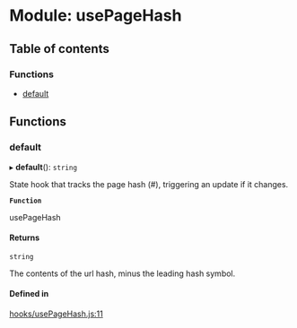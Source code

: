# Module: usePageHash

## Table of contents

### Functions

- [default](usePageHash.md#default)

## Functions

### default

▸ **default**(): `string`

State hook that tracks the page hash (#), triggering an update if it changes.

**`Function`**

usePageHash

#### Returns

`string`

The contents of the url hash, minus the leading hash symbol.

#### Defined in

[hooks/usePageHash.js:11](https://github.com/Twipped/hooks/blob/f27aaa6/hooks/usePageHash.js#L11)
